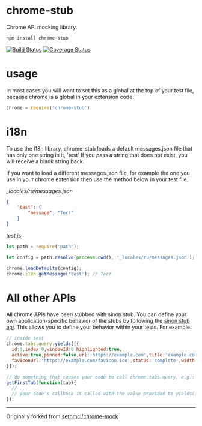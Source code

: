 # chrome-stub

Chrome API mocking library.

```bash
npm install chrome-stub
```

[![Build Status](https://travis-ci.org/gcochard/chrome-stub.svg?branch=master)](https://travis-ci.org/gcochard/chrome-stub)
[![Coverage Status](https://img.shields.io/coveralls/gcochard/chrome-stub.svg)](https://coveralls.io/r/gcochard/chrome-stub?branch=master)

# usage

In most cases you will want to set this as a global at the top of your test file, because chrome is a global in your extension code.

```js
chrome = require('chrome-stub')
```

# i18n

To use the I18n library, chrome-stub loads a default messages.json file that has only one string in it, 'test'
If you pass a string that does not exist, you will receive a blank string back.  

If you want to load a different messages.json file, for example the one you use in your chrome extension then use 
the method below in your test file.

*_locales/ru/messages.json*

```json
{
	"test": {
		"message": "Тест"
	}
}
```

*test.js*

```js
let path = require('path');

let config = path.resolve(process.cwd(), '_locales/ru/messages.json');

chrome.loadDefaults(config);
chrome.i18n.getMessage('test'); // Тест
```


# All other APIs

All chrome APIs have been stubbed with sinon stub. You can define your own application-specific behavior of the stubs by following the [sinon stub api](http://sinonjs.org/docs/#stubs). This allows you to define your behavior within your tests. For example:

```js
// inside test
chrome.tabs.query.yields([{
  id:0,index:0,windowId:0,highlighted:true,
  active:true,pinned:false,url:'https://example.com',title:'example.com - Home',
  favIconUrl:'https://example.com/favicon.ico',status:'complete',width:800,height:600
}]);

// do something that causes your code to call chrome.tabs.query, e.g.:
getFirstTab(function(tab){
  // ...
  // your code's callback is called with the value provided to yields()
});
```

-------------------

Originally forked from [sethmcl/chrome-mock](https://github.com/sethmcl/chrome-mock)
